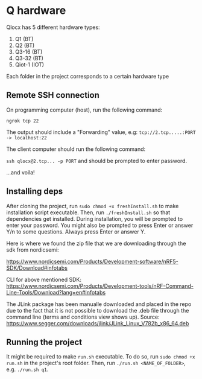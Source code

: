 # Q hardware

Qlocx has 5 different hardware types:

1. Q1 (BT)
2. Q2 (BT)
3. Q3-16 (BT)
4. Q3-32 (BT)
5. Qiot-1 (IOT)

Each folder in the project corresponds to a certain hardware type


## Remote SSH connection


On programming computer (host), run the following command:

`ngrok tcp 22`

The output should include a "Forwarding" value, e.g: `tcp://2.tcp.....:PORT -> localhost:22`


The client computer should run the following command:

`ssh qlocx@2.tcp... -p PORT` and should be prompted to enter password.

...and voila!


## Installing deps

After cloning the project, run `sudo chmod +x freshInstall.sh` to make installation script executable. Then, run `./freshInstall.sh` so that dependencies get installed. During installation, you will be prompted to enter your password. You might also be prompted to press Enter or answer Y/n to some questions. Always press Enter or answer Y.

Here is where we found the zip file that we are downloading through the sdk from nordicsemi:

https://www.nordicsemi.com/Products/Development-software/nRF5-SDK/Download#infotabs


CLI for above mentioned SDK: https://www.nordicsemi.com/Products/Development-tools/nRF-Command-Line-Tools/Download?lang=en#infotabs

The JLink package has been manualle downloaded and placed in the repo due to the fact that it is not possible to download the .deb file through the command line (terms and conditions view shows up). Source: https://www.segger.com/downloads/jlink/JLink_Linux_V782b_x86_64.deb


## Running the project

It might be required to make `run.sh` executable. To do so, run `sudo chmod +x run.sh` in the project's root folder. Then, run `./run.sh <NAME_OF_FOLDER>`, e.g. `./run.sh q1`.
